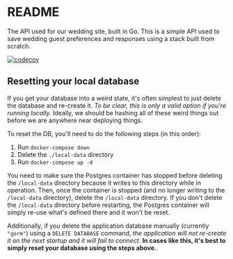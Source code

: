 # README

The API used for our wedding site, built in Go. This is a simple API used to save wedding guest preferences
and responses using a stack built from scratch.

[![codecov](https://codecov.io/gh/ax-vasquez/wedding-site-api/graph/badge.svg?token=UH5YZFRM35)](https://codecov.io/gh/ax-vasquez/wedding-site-api)

## Resetting your local database

If you get your database into a weird state, it's often simplest to just delete the database and re-create it. _To be clear, this is only a valid
option if you're running locally._ Ideally, we should be hashing all of these weird things out before we are anywhere near deploying things.

To reset the DB, you'll need to do the following steps (in this order):
1. Run `docker-compose down`
1. Delete the `./local-data` directory
1. Run `docker-compose up -d`

You need to make sure the Postgres container has stopped before deleting the `/local-data` directory because it writes to this directory while in
operation. Then, once the container is stopped (and no longer writing to the `/local-data` directory), delete the `/local-data` directory. If
you don't delete the `/local-data` directory before restarting, the Postgres container will simply re-use what's defined there and it won't be reset.

Additionally, if you delete the application database manually (currently `"gorm"`) using a `DELETE DATABASE` command, _the application
will not re-create it on the next startup and it will fail to connect_. **In cases like this, it's best to simply reset your database using the
steps above.**.
